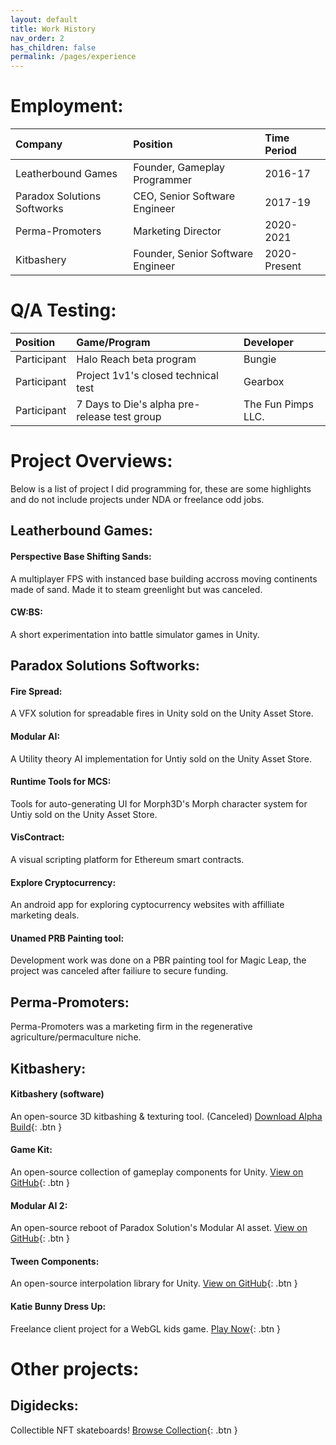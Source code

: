 ```yaml
---
layout: default
title: Work History
nav_order: 2
has_children: false
permalink: /pages/experience
---
```


# Employment:

| Company  | Position | Time Period  |
|:---------|:---------|:-------------|
|  Leatherbound Games | Founder, Gameplay Programmer | 2016-17 |
|  Paradox Solutions Softworks | CEO, Senior Software Engineer | 2017-19 |
|  Perma-Promoters | Marketing Director | 2020-2021 |
|  Kitbashery | Founder, Senior Software Engineer | 2020-Present |


# Q/A Testing:

| Position  | Game/Program | Developer  |
|:----------|:-------------|:-----------|
|  Participant | Halo Reach beta program | Bungie |
|  Participant | Project 1v1's closed technical test | Gearbox |
|  Participant | 7 Days to Die's alpha pre-release test group | The Fun Pimps LLC. |

# Project Overviews:
Below is a list of project I did programming for, these are some highlights and do not include projects under NDA or freelance odd jobs.

## Leatherbound Games:

#### Perspective Base Shifting Sands:
A multiplayer FPS with instanced base building accross moving continents made of sand. Made it to steam greenlight but was canceled.

#### CW:BS:
A short experimentation into battle simulator games in Unity.

## Paradox Solutions Softworks:

#### Fire Spread:
A VFX solution for spreadable fires in Unity sold on the Unity Asset Store.

#### Modular AI:
A Utility theory AI implementation for Untiy sold on the Unity Asset Store.

#### Runtime Tools for MCS:
Tools for auto-generating UI for Morph3D's Morph character system for Untiy sold on the Unity Asset Store.

#### VisContract:
A visual scripting platform for Ethereum smart contracts.

#### Explore Cryptocurrency:
An android app for exploring cyptocurrency websites with affilliate marketing deals.

#### Unamed PRB Painting tool:
Development work was done on a PBR painting tool for Magic Leap, the project was canceled after failiure to secure funding.

## Perma-Promoters:
Perma-Promoters was a marketing firm in the regenerative agriculture/permaculture niche.

## Kitbashery:

#### Kitbashery (software)
An open-source 3D kitbashing & texturing tool. (Canceled)
[Download Alpha Build](https://github.com/TolinSimpson/Kitbashery-deprecated-/releases/download/v.1.0.7b/Kitbashery_107b_Windows_x86_64_Installer.exe){: .btn }

#### Game Kit:
An open-source collection of gameplay components for Unity.
[View on GitHub](https://github.com/Kitbashery/Game-Kit){: .btn }

#### Modular AI 2:
An open-source reboot of Paradox Solution's Modular AI asset.
[View on GitHub](https://github.com/Kitbashery/Modular-AI){: .btn }

#### Tween Components:
An open-source interpolation library for Unity.
[View on GitHub](https://github.com/Kitbashery/Tween-Components){: .btn }

#### Katie Bunny Dress Up:
Freelance client project for a WebGL kids game.
[Play Now](https://play.unity.com/mg/other/webgl-builds-252794){: .btn }



# Other projects:

## Digidecks:
Collectible NFT skateboards!
[Browse Collection](https://opensea.io/collection/digidecks){: .btn }

